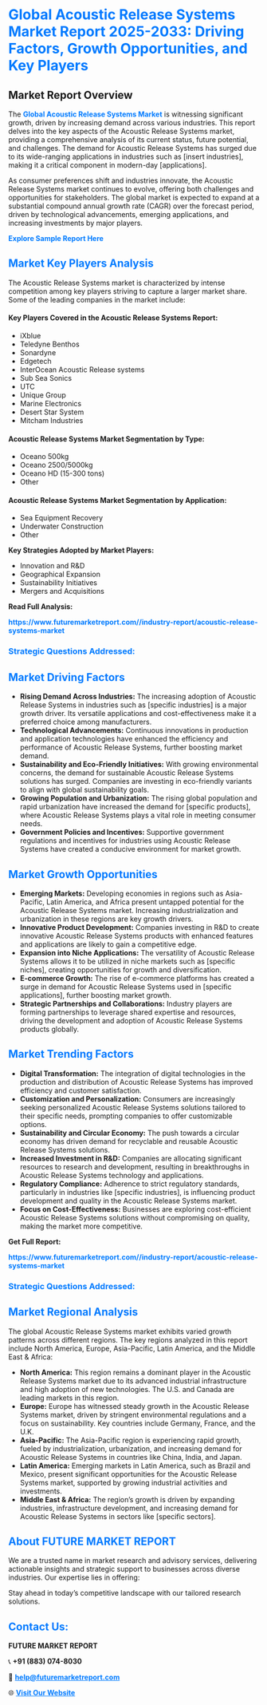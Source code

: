 <h1 style="color: #007BFF;">Global Acoustic Release Systems Market Report 2025-2033: Driving Factors, Growth Opportunities, and Key Players</h1>

<section id="overview">
<h2>Market Report Overview</h2>
<p>The <a href="https://www.futuremarketreport.com//industry-report/acoustic-release-systems-market" style="color: #007BFF; text-decoration: none;"><strong>Global Acoustic Release Systems Market</strong></a> is witnessing significant growth, driven by increasing demand across various industries. This report delves into the key aspects of the Acoustic Release Systems market, providing a comprehensive analysis of its current status, future potential, and challenges. The demand for Acoustic Release Systems has surged due to its wide-ranging applications in industries such as [insert industries], making it a critical component in modern-day [applications].</p>
<p>As consumer preferences shift and industries innovate, the Acoustic Release Systems market continues to evolve, offering both challenges and opportunities for stakeholders. The global market is expected to expand at a substantial compound annual growth rate (CAGR) over the forecast period, driven by technological advancements, emerging applications, and increasing investments by major players.</p>
</section>

<section id="overview">
<p><a href="https://www.futuremarketreport.com//request-sample/reportId=83783" style="color: #007BFF; text-decoration: none;"><strong>Explore Sample Report Here</strong></a></p>
</section>

<section id="key-players">
<h2 style="color: #007BFF;">Market Key Players Analysis</h2>
<p>The Acoustic Release Systems market is characterized by intense competition among key players striving to capture a larger market share. Some of the leading companies in the market include:</p>
<h4>Key Players Covered in the Acoustic Release Systems Report:</h4>
<ul><li>iXblue</li><li>Teledyne Benthos</li><li>Sonardyne</li><li>Edgetech</li><li>InterOcean Acoustic Release systems</li><li>Sub Sea Sonics</li><li>UTC</li><li>Unique Group</li><li>Marine Electronics</li><li>Desert Star System</li><li>Mitcham Industries</li></ul>
<h4>Acoustic Release Systems Market Segmentation by Type:</h4>
<ul><li>Oceano 500kg</li><li>Oceano 2500/5000kg</li><li>Oceano HD (15-300 tons)</li><li>Other</li></ul>

<h4>Acoustic Release Systems Market Segmentation by Application:</h4>
<ul><li>Sea Equipment Recovery</li><li>Underwater Construction</li><li>Other</li></ul>
<p><strong>Key Strategies Adopted by Market Players:</strong></p>
<ul>
<li>Innovation and R&D</li>
<li>Geographical Expansion</li>
<li>Sustainability Initiatives</li>
<li>Mergers and Acquisitions</li>
</ul>
</section>

<section>
<p><strong>Read Full Analysis: </strong></p><a href="https://www.futuremarketreport.com//industry-report/acoustic-release-systems-market" style="color: #007BFF; text-decoration: none;"><strong>https://www.futuremarketreport.com//industry-report/acoustic-release-systems-market</strong></a>
<h3 style="color: #007BFF;">Strategic Questions Addressed:</h3>
</section>

<section id="driving-factors">
<h2 style="color: #007BFF;">Market Driving Factors</h2>
<ul>
<li><strong>Rising Demand Across Industries:</strong> The increasing adoption of Acoustic Release Systems in industries such as [specific industries] is a major growth driver. Its versatile applications and cost-effectiveness make it a preferred choice among manufacturers.</li>
<li><strong>Technological Advancements:</strong> Continuous innovations in production and application technologies have enhanced the efficiency and performance of Acoustic Release Systems, further boosting market demand.</li>
<li><strong>Sustainability and Eco-Friendly Initiatives:</strong> With growing environmental concerns, the demand for sustainable Acoustic Release Systems solutions has surged. Companies are investing in eco-friendly variants to align with global sustainability goals.</li>
<li><strong>Growing Population and Urbanization:</strong> The rising global population and rapid urbanization have increased the demand for [specific products], where Acoustic Release Systems plays a vital role in meeting consumer needs.</li>
<li><strong>Government Policies and Incentives:</strong> Supportive government regulations and incentives for industries using Acoustic Release Systems have created a conducive environment for market growth.</li>
</ul>
</section>

<section id="growth-opportunities">
<h2 style="color: #007BFF;">Market Growth Opportunities</h2>
<ul>
<li><strong>Emerging Markets:</strong> Developing economies in regions such as Asia-Pacific, Latin America, and Africa present untapped potential for the Acoustic Release Systems market. Increasing industrialization and urbanization in these regions are key growth drivers.</li>
<li><strong>Innovative Product Development:</strong> Companies investing in R&D to create innovative Acoustic Release Systems products with enhanced features and applications are likely to gain a competitive edge.</li>
<li><strong>Expansion into Niche Applications:</strong> The versatility of Acoustic Release Systems allows it to be utilized in niche markets such as [specific niches], creating opportunities for growth and diversification.</li>
<li><strong>E-commerce Growth:</strong> The rise of e-commerce platforms has created a surge in demand for Acoustic Release Systems used in [specific applications], further boosting market growth.</li>
<li><strong>Strategic Partnerships and Collaborations:</strong> Industry players are forming partnerships to leverage shared expertise and resources, driving the development and adoption of Acoustic Release Systems products globally.</li>
</ul>
</section>

<section id="trending-factors">
<h2 style="color: #007BFF;">Market Trending Factors</h2>
<ul>
<li><strong>Digital Transformation:</strong> The integration of digital technologies in the production and distribution of Acoustic Release Systems has improved efficiency and customer satisfaction.</li>
<li><strong>Customization and Personalization:</strong> Consumers are increasingly seeking personalized Acoustic Release Systems solutions tailored to their specific needs, prompting companies to offer customizable options.</li>
<li><strong>Sustainability and Circular Economy:</strong> The push towards a circular economy has driven demand for recyclable and reusable Acoustic Release Systems solutions.</li>
<li><strong>Increased Investment in R&D:</strong> Companies are allocating significant resources to research and development, resulting in breakthroughs in Acoustic Release Systems technology and applications.</li>
<li><strong>Regulatory Compliance:</strong> Adherence to strict regulatory standards, particularly in industries like [specific industries], is influencing product development and quality in the Acoustic Release Systems market.</li>
<li><strong>Focus on Cost-Effectiveness:</strong> Businesses are exploring cost-efficient Acoustic Release Systems solutions without compromising on quality, making the market more competitive.</li>
</ul>
</section>

<section>
<p><strong>Get Full Report: </strong></p><a href="https://www.futuremarketreport.com//industry-report/acoustic-release-systems-market" style="color: #007BFF; text-decoration: none;"><strong>https://www.futuremarketreport.com//industry-report/acoustic-release-systems-market</strong></a>
<h3 style="color: #007BFF;">Strategic Questions Addressed:</h3>
</section>


<section id="regional-analysis">
<h2 style="color: #007BFF;">Market Regional Analysis</h2>
<p>The global Acoustic Release Systems market exhibits varied growth patterns across different regions. The key regions analyzed in this report include North America, Europe, Asia-Pacific, Latin America, and the Middle East & Africa:</p>
<ul>
<li><strong>North America:</strong> This region remains a dominant player in the Acoustic Release Systems market due to its advanced industrial infrastructure and high adoption of new technologies. The U.S. and Canada are leading markets in this region.</li>
<li><strong>Europe:</strong> Europe has witnessed steady growth in the Acoustic Release Systems market, driven by stringent environmental regulations and a focus on sustainability. Key countries include Germany, France, and the U.K.</li>
<li><strong>Asia-Pacific:</strong> The Asia-Pacific region is experiencing rapid growth, fueled by industrialization, urbanization, and increasing demand for Acoustic Release Systems in countries like China, India, and Japan.</li>
<li><strong>Latin America:</strong> Emerging markets in Latin America, such as Brazil and Mexico, present significant opportunities for the Acoustic Release Systems market, supported by growing industrial activities and investments.</li>
<li><strong>Middle East & Africa:</strong> The region’s growth is driven by expanding industries, infrastructure development, and increasing demand for Acoustic Release Systems in sectors like [specific sectors].</li>
</ul>
</section>

<footer>
<h2 style="color: #007BFF;">About FUTURE MARKET REPORT</h2>
<p>We are a trusted name in market research and advisory services, delivering actionable insights and strategic support to businesses across diverse industries. Our expertise lies in offering:</p>

<p>Stay ahead in today’s competitive landscape with our tailored research solutions.</p>

<h2 style="color: #007BFF;">Contact Us:</h2>
<p><strong>FUTURE MARKET REPORT</strong></p>
<p>📞 <strong>+91 (883) 074-8030</strong></p>
<p>📧 <strong><a href="mailto:help@futuremarketreport.com" style="color: #007BFF;">help@futuremarketreport.com</a></strong></p>
<p>🌐 <strong><a href="https://www.futuremarketreport.com/" style="color: #007BFF;">Visit Our Website</a></strong></p>
</footer>